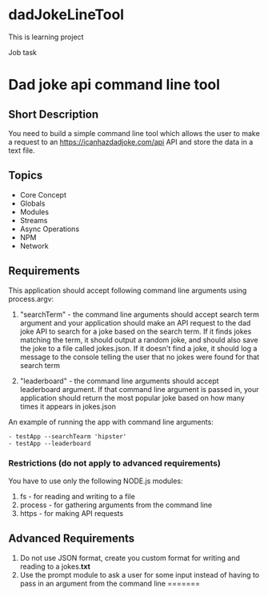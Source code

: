 # dadJokeLineTool
This is learning project

Job task

# Dad joke api command line tool

## Short Description

You need to build a simple command line tool which allows the user to make a request to an <https://icanhazdadjoke.com/api> API and store the data in a text file.

## Topics

* Core Concept
* Globals
* Modules
* Streams
* Async Operations
* NPM
* Network

## Requirements

This application should accept following command line arguments using process.argv:

1. "searchTerm" - the command line arguments should accept search term argument and your application should make an API request to the dad joke API to search for a joke based on the search term. If it finds jokes matching the term, it should output a random joke, and should also save the joke to a file called jokes.json. If it doesn't find a joke, it should log a message to the console telling the user that no jokes were found for that search term

2. "leaderboard" - the command line arguments should accept leaderboard argument. If that command line argument is passed in, your application should return the most popular joke based on how many times it appears in jokes.json

An example of running the app with command line arguments:

    - testApp --searchTearm 'hipster'
    - testApp --leaderboard

### Restrictions **(do not apply to advanced requirements)**

You have to use only the following NODE.js modules:

1. fs - for reading and writing to a file
2. process - for gathering arguments from the command line
3. https - for making API requests

## Advanced Requirements

1. Do not use JSON format, create you custom format for writing and reading to a jokes.**txt**
2. Use the prompt module to ask a user for some input instead of having to pass in an argument from the command line 
=======
